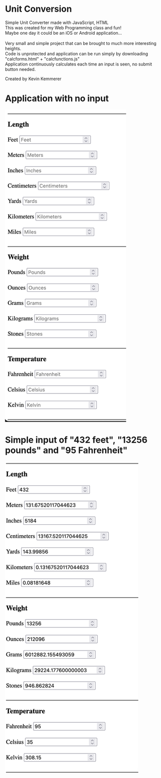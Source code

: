 # Unit Conversion
Simple Unit Converter made with JavaScript, HTML<br/>
This was created for my Web Programming class and fun!<br/>
Maybe one day it could be an iOS or Android application...
<br/>
<br/>
Very small and simple project that can be brought to much more interesting heights.<br/>
Code is unprotected and application can be run simply by downloading "calcforms.html" + "calcfunctions.js"<br/>
Application continuously calculates each time an input is seen, no submit button needed.
<br/>

Created by Kevin Kemmerer
<br/>

# Application with no input
![conv](https://github.com/kkemmere/UnitConversion/blob/main/images/Screen%20Shot%202022-05-23%20at%208.54.51%20PM.png)
<br/>


# Simple input of "432 feet", "13256 pounds" and "95 Fahrenheit"
![conv](https://github.com/kkemmere/UnitConversion/blob/main/images/Screen%20Shot%202022-05-23%20at%209.04.23%20PM.png)
<br/>
